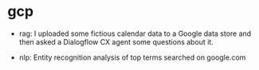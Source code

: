 # gcp


- rag: I uploaded some fictious calendar data to a Google data store and then asked a Dialogflow CX agent some questions about it.

- nlp: Entity recognition analysis of top terms searched on google.com